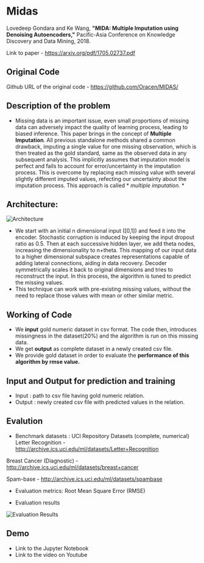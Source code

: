 # Midas
Lovedeep Gondara and Ke Wang, **"MIDA: Multiple Imputation using Denoising Autoencoders,"** Pacific-Asia Conference on Knowledge Discovery and Data Mining, 2018.

Link to paper - https://arxiv.org/pdf/1705.02737.pdf

## Original Code
Github URL of the original code - https://github.com/Oracen/MIDAS/

## Description of the problem
- Missing data is an important issue, even small proportions of missing data can adversely impact the quality of learning process, leading   to biased inference. This paper brings in the concept of **Multiple Imputation**. All previous standalone methods shared a common drawback, imputing a single value for one missing observation, which is then treated as the gold standard, same as the observed data in any  subsequent analysis. This implicitly assumes that imputation model is perfect and fails to account for error/uncertainty in the imputation process. This is overcome by replacing each missing value with several slightly different imputed values, refecting our uncertainty about the imputation process. This approach is called * *multiple imputation.* *

## Architecture: 

![Architecture](https://github.com/karishma-chadha/ditk/blob/develop/data_cleaning/midas/readme-images/midas_arch.png)

- We start with an initial n dimensional input ([0,1]) and feed it into the encoder. Stochastic corruption is induced by keeping the input  dropout ratio as 0.5. Then at each successive hidden layer, we add theta nodes, increasing the dimensionality to n+theta. This mapping of our input data to a higher dimensional subspace creates representations capable of adding lateral connections, aiding in data recovery. Decoder symmetrically scales it back to original dimensions and tries to reconstruct the input. In this process, the algorithm is tuned to predict the missing values.
- This technique can work with pre-existing missing values, without the need to replace those values with mean or other similar metric.

## Working of Code
- We **input** gold numeric dataset in csv format. The code then, introduces missingness in the dataset(20%) and the algorithm is run on this missing data.
- We get **output** as complete dataset in a newly created csv file.
- We provide gold dataset in order to evaluate the **performance of this algorithm by rmse value.**

## Input and Output for prediction and training
- Input  : path to csv file having gold numeric relation.
- Output : newly created csv file with predicted values in the relation.

## Evalution
- Benchmark datasets :
  UCI Repository Datasets
 (complete, numerical) 
Letter Recognition - http://archive.ics.uci.edu/ml/datasets/Letter+Recognition

Breast Cancer (Diagnostic) - http://archive.ics.uci.edu/ml/datasets/breast+cancer

Spam-base - http://archive.ics.uci.edu/ml/datasets/spambase

- Evaluation metrics:
  Root Mean Square Error (RMSE) 
  
 - Evaluation results
 
![Evaluation Results](https://github.com/karishma-chadha/ditk/blob/develop/data_cleaning/midas/readme-images/midas_eval_results.PNG) 

## Demo
- Link to the Jupyter Notebook 
- Link to the video on Youtube
